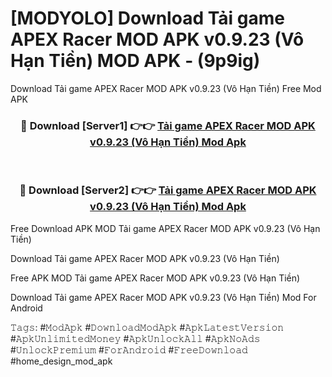 # [MODYOLO] Download Tải game APEX Racer MOD APK v0.9.23 (Vô Hạn Tiền) MOD APK - (9p9ig)
Download Tải game APEX Racer MOD APK v0.9.23 (Vô Hạn Tiền) Free Mod APK

<div align="center">
<h3>🔴 Download [Server1] 👉👉 <a href="https://apk-comot.site?title=Tải_game_APEX_Racer_MOD_APK_v0.9.23_(Vô_Hạn_Tiền)">Tải game APEX Racer MOD APK v0.9.23 (Vô Hạn Tiền) Mod Apk</a></h3><br>

<h3>🔴 Download [Server2] 👉👉 <a href="https://apk-comot.site?title=Tải_game_APEX_Racer_MOD_APK_v0.9.23_(Vô_Hạn_Tiền)">Tải game APEX Racer MOD APK v0.9.23 (Vô Hạn Tiền) Mod Apk</a></h3>
</div>


Free Download APK MOD Tải game APEX Racer MOD APK v0.9.23 (Vô Hạn Tiền)

Download Tải game APEX Racer MOD APK v0.9.23 (Vô Hạn Tiền) 

Free APK MOD Tải game APEX Racer MOD APK v0.9.23 (Vô Hạn Tiền) 

Download Tải game APEX Racer MOD APK v0.9.23 (Vô Hạn Tiền) Mod For Android

𝚃𝚊𝚐𝚜: #𝙼𝚘𝚍𝙰𝚙𝚔 #𝙳𝚘𝚠𝚗𝚕𝚘𝚊𝚍𝙼𝚘𝚍𝙰𝚙𝚔 #𝙰𝚙𝚔𝙻𝚊𝚝𝚎𝚜𝚝𝚅𝚎𝚛𝚜𝚒𝚘𝚗 #𝙰𝚙𝚔𝚄𝚗𝚕𝚒𝚖𝚒𝚝𝚎𝚍𝙼𝚘𝚗𝚎𝚢 #𝙰𝚙𝚔𝚄𝚗𝚕𝚘𝚌𝚔𝙰𝚕𝚕 #𝙰𝚙𝚔𝙽𝚘𝙰𝚍𝚜 #𝚄𝚗𝚕𝚘𝚌𝚔𝙿𝚛𝚎𝚖𝚒𝚞𝚖 #𝙵𝚘𝚛𝙰𝚗𝚍𝚛𝚘𝚒𝚍 #𝙵𝚛𝚎𝚎𝙳𝚘𝚠𝚗𝚕𝚘𝚊𝚍 #home_design_mod_apk